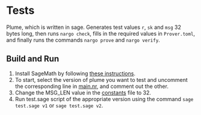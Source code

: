 # Tests
Plume, which is written in sage. Generates test values `r`, `sk` and `msg` 32 bytes long, then runs `nargo check`, fills in the required values in `Prover.toml`, and finally runs the commands `nargo prove` and `nargo verify`.

## Build and Run
1. Install SageMath by following [these instructions](https://doc.sagemath.org/html/en/installation/index.html).
2. To start, select the version of plume you want to test and uncomment the corresponding line in [main.nr](../crates/use/src/main.nr), and comment out the other.
3. Change the MSG_LEN value in the [constants](../crates/plume/src/constants.nr) file to 32.
4. Run test.sage script of the appropriate version using the command `sage test.sage v1` or `sage test.sage v2`.